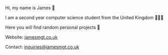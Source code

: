 Hi, my name is James 👋

I am a second year computer science student from the United Kingdom 👨🏻‍💻

Here you will find random personal projects 📝

Website: [jamesmgt.co.uk](https://www.jamesmgt.co.uk)

Contact: inquiries@jamesmgt.co.uk
